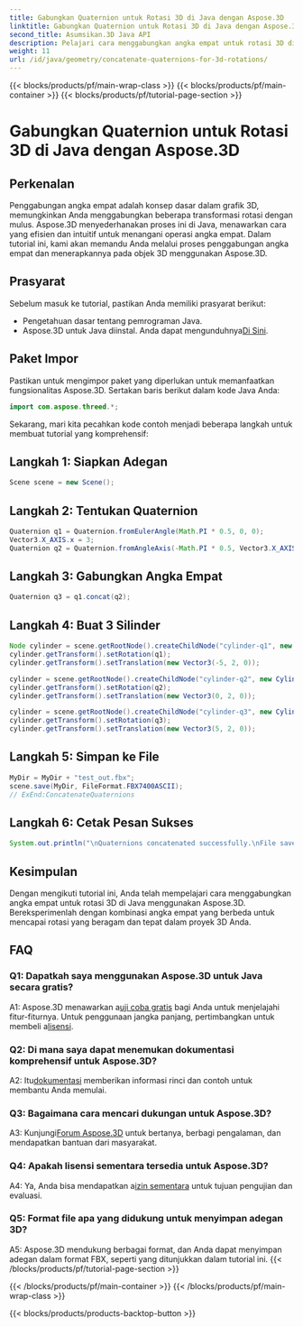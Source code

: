 ```yaml
---
title: Gabungkan Quaternion untuk Rotasi 3D di Java dengan Aspose.3D
linktitle: Gabungkan Quaternion untuk Rotasi 3D di Java dengan Aspose.3D
second_title: Asumsikan.3D Java API
description: Pelajari cara menggabungkan angka empat untuk rotasi 3D di Java menggunakan Aspose.3D. Ikuti panduan langkah demi langkah kami untuk transformasi animasi yang mulus.
weight: 11
url: /id/java/geometry/concatenate-quaternions-for-3d-rotations/
---
```


{{< blocks/products/pf/main-wrap-class >}}
{{< blocks/products/pf/main-container >}}
{{< blocks/products/pf/tutorial-page-section >}}

# Gabungkan Quaternion untuk Rotasi 3D di Java dengan Aspose.3D

## Perkenalan

Penggabungan angka empat adalah konsep dasar dalam grafik 3D, memungkinkan Anda menggabungkan beberapa transformasi rotasi dengan mulus. Aspose.3D menyederhanakan proses ini di Java, menawarkan cara yang efisien dan intuitif untuk menangani operasi angka empat. Dalam tutorial ini, kami akan memandu Anda melalui proses penggabungan angka empat dan menerapkannya pada objek 3D menggunakan Aspose.3D.

## Prasyarat

Sebelum masuk ke tutorial, pastikan Anda memiliki prasyarat berikut:

- Pengetahuan dasar tentang pemrograman Java.
- Aspose.3D untuk Java diinstal. Anda dapat mengunduhnya[Di Sini](https://releases.aspose.com/3d/java/).

## Paket Impor

Pastikan untuk mengimpor paket yang diperlukan untuk memanfaatkan fungsionalitas Aspose.3D. Sertakan baris berikut dalam kode Java Anda:

```java
import com.aspose.threed.*;
```

Sekarang, mari kita pecahkan kode contoh menjadi beberapa langkah untuk membuat tutorial yang komprehensif:

## Langkah 1: Siapkan Adegan

```java
Scene scene = new Scene();
```

## Langkah 2: Tentukan Quaternion

```java
Quaternion q1 = Quaternion.fromEulerAngle(Math.PI * 0.5, 0, 0);
Vector3.X_AXIS.x = 3;
Quaternion q2 = Quaternion.fromAngleAxis(-Math.PI * 0.5, Vector3.X_AXIS);
```

## Langkah 3: Gabungkan Angka Empat

```java
Quaternion q3 = q1.concat(q2);
```

## Langkah 4: Buat 3 Silinder

```java
Node cylinder = scene.getRootNode().createChildNode("cylinder-q1", new Cylinder(0.1, 1, 2));
cylinder.getTransform().setRotation(q1);
cylinder.getTransform().setTranslation(new Vector3(-5, 2, 0));
```

```java
cylinder = scene.getRootNode().createChildNode("cylinder-q2", new Cylinder(0.1, 1, 2));
cylinder.getTransform().setRotation(q2);
cylinder.getTransform().setTranslation(new Vector3(0, 2, 0));
```

```java
cylinder = scene.getRootNode().createChildNode("cylinder-q3", new Cylinder(0.1, 1, 2));
cylinder.getTransform().setRotation(q3);
cylinder.getTransform().setTranslation(new Vector3(5, 2, 0));
```

## Langkah 5: Simpan ke File

```java
MyDir = MyDir + "test_out.fbx";
scene.save(MyDir, FileFormat.FBX7400ASCII);
// ExEnd:ConcatenateQuaternions
```

## Langkah 6: Cetak Pesan Sukses

```java
System.out.println("\nQuaternions concatenated successfully.\nFile saved at " + MyDir);
```

## Kesimpulan

Dengan mengikuti tutorial ini, Anda telah mempelajari cara menggabungkan angka empat untuk rotasi 3D di Java menggunakan Aspose.3D. Bereksperimenlah dengan kombinasi angka empat yang berbeda untuk mencapai rotasi yang beragam dan tepat dalam proyek 3D Anda.

## FAQ

### Q1: Dapatkah saya menggunakan Aspose.3D untuk Java secara gratis?

 A1: Aspose.3D menawarkan a[uji coba gratis](https://releases.aspose.com/) bagi Anda untuk menjelajahi fitur-fiturnya. Untuk penggunaan jangka panjang, pertimbangkan untuk membeli a[lisensi](https://purchase.aspose.com/buy).

### Q2: Di mana saya dapat menemukan dokumentasi komprehensif untuk Aspose.3D?

 A2: Itu[dokumentasi](https://reference.aspose.com/3d/java/) memberikan informasi rinci dan contoh untuk membantu Anda memulai.

### Q3: Bagaimana cara mencari dukungan untuk Aspose.3D?

 A3: Kunjungi[Forum Aspose.3D](https://forum.aspose.com/c/3d/18) untuk bertanya, berbagi pengalaman, dan mendapatkan bantuan dari masyarakat.

### Q4: Apakah lisensi sementara tersedia untuk Aspose.3D?

 A4: Ya, Anda bisa mendapatkan a[izin sementara](https://purchase.aspose.com/temporary-license/) untuk tujuan pengujian dan evaluasi.

### Q5: Format file apa yang didukung untuk menyimpan adegan 3D?

A5: Aspose.3D mendukung berbagai format, dan Anda dapat menyimpan adegan dalam format FBX, seperti yang ditunjukkan dalam tutorial ini.
{{< /blocks/products/pf/tutorial-page-section >}}

{{< /blocks/products/pf/main-container >}}
{{< /blocks/products/pf/main-wrap-class >}}

{{< blocks/products/products-backtop-button >}}
